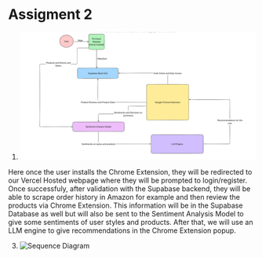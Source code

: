 # Assigment 2
1) ![Component Diagram](./csc456part1.png)

Here once the user installs the Chrome Extension, they will be redirected to our Vercel Hosted webpage where they will be prompted to login/register. Once successfuly, after validation with the Supabase backend, they will be able to scrape order history in Amazon for example and then review the products via Chrome Extension. This information will be in the Supabase Database as well but will also be sent to the Sentiment Analysis Model to give some sentiments of user styles and products. After that, we will use an LLM engine to give recommendations in the Chrome Extension popup.

3) ![Sequence Diagram](./csc456part.png)



